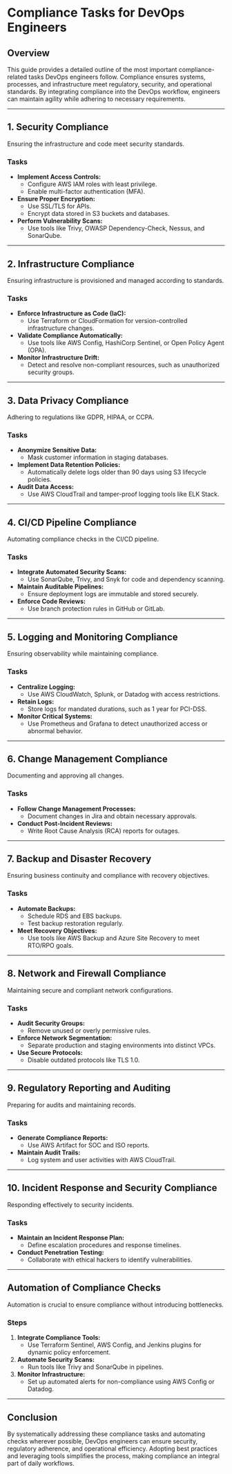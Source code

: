 # Compliance Tasks for DevOps Engineers

## Overview
This guide provides a detailed outline of the most important compliance-related tasks DevOps engineers follow. Compliance ensures systems, processes, and infrastructure meet regulatory, security, and operational standards. By integrating compliance into the DevOps workflow, engineers can maintain agility while adhering to necessary requirements.

---

## 1. Security Compliance
Ensuring the infrastructure and code meet security standards.

### Tasks
- **Implement Access Controls:**
  - Configure AWS IAM roles with least privilege.
  - Enable multi-factor authentication (MFA).
- **Ensure Proper Encryption:**
  - Use SSL/TLS for APIs.
  - Encrypt data stored in S3 buckets and databases.
- **Perform Vulnerability Scans:**
  - Use tools like Trivy, OWASP Dependency-Check, Nessus, and SonarQube.

---

## 2. Infrastructure Compliance
Ensuring infrastructure is provisioned and managed according to standards.

### Tasks
- **Enforce Infrastructure as Code (IaC):**
  - Use Terraform or CloudFormation for version-controlled infrastructure changes.
- **Validate Compliance Automatically:**
  - Use tools like AWS Config, HashiCorp Sentinel, or Open Policy Agent (OPA).
- **Monitor Infrastructure Drift:**
  - Detect and resolve non-compliant resources, such as unauthorized security groups.

---

## 3. Data Privacy Compliance
Adhering to regulations like GDPR, HIPAA, or CCPA.

### Tasks
- **Anonymize Sensitive Data:**
  - Mask customer information in staging databases.
- **Implement Data Retention Policies:**
  - Automatically delete logs older than 90 days using S3 lifecycle policies.
- **Audit Data Access:**
  - Use AWS CloudTrail and tamper-proof logging tools like ELK Stack.

---

## 4. CI/CD Pipeline Compliance
Automating compliance checks in the CI/CD pipeline.

### Tasks
- **Integrate Automated Security Scans:**
  - Use SonarQube, Trivy, and Snyk for code and dependency scanning.
- **Maintain Auditable Pipelines:**
  - Ensure deployment logs are immutable and stored securely.
- **Enforce Code Reviews:**
  - Use branch protection rules in GitHub or GitLab.

---

## 5. Logging and Monitoring Compliance
Ensuring observability while maintaining compliance.

### Tasks
- **Centralize Logging:**
  - Use AWS CloudWatch, Splunk, or Datadog with access restrictions.
- **Retain Logs:**
  - Store logs for mandated durations, such as 1 year for PCI-DSS.
- **Monitor Critical Systems:**
  - Use Prometheus and Grafana to detect unauthorized access or abnormal behavior.

---

## 6. Change Management Compliance
Documenting and approving all changes.

### Tasks
- **Follow Change Management Processes:**
  - Document changes in Jira and obtain necessary approvals.
- **Conduct Post-Incident Reviews:**
  - Write Root Cause Analysis (RCA) reports for outages.

---

## 7. Backup and Disaster Recovery
Ensuring business continuity and compliance with recovery objectives.

### Tasks
- **Automate Backups:**
  - Schedule RDS and EBS backups.
  - Test backup restoration regularly.
- **Meet Recovery Objectives:**
  - Use tools like AWS Backup and Azure Site Recovery to meet RTO/RPO goals.

---

## 8. Network and Firewall Compliance
Maintaining secure and compliant network configurations.

### Tasks
- **Audit Security Groups:**
  - Remove unused or overly permissive rules.
- **Enforce Network Segmentation:**
  - Separate production and staging environments into distinct VPCs.
- **Use Secure Protocols:**
  - Disable outdated protocols like TLS 1.0.

---

## 9. Regulatory Reporting and Auditing
Preparing for audits and maintaining records.

### Tasks
- **Generate Compliance Reports:**
  - Use AWS Artifact for SOC and ISO reports.
- **Maintain Audit Trails:**
  - Log system and user activities with AWS CloudTrail.

---

## 10. Incident Response and Security Compliance
Responding effectively to security incidents.

### Tasks
- **Maintain an Incident Response Plan:**
  - Define escalation procedures and response timelines.
- **Conduct Penetration Testing:**
  - Collaborate with ethical hackers to identify vulnerabilities.

---

## Automation of Compliance Checks
Automation is crucial to ensure compliance without introducing bottlenecks.

### Steps
1. **Integrate Compliance Tools:**
   - Use Terraform Sentinel, AWS Config, and Jenkins plugins for dynamic policy enforcement.
2. **Automate Security Scans:**
   - Run tools like Trivy and SonarQube in pipelines.
3. **Monitor Infrastructure:**
   - Set up automated alerts for non-compliance using AWS Config or Datadog.

---

## Conclusion
By systematically addressing these compliance tasks and automating checks wherever possible, DevOps engineers can ensure security, regulatory adherence, and operational efficiency. Adopting best practices and leveraging tools simplifies the process, making compliance an integral part of daily workflows.


